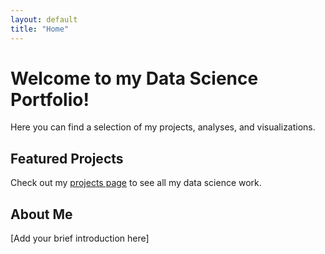 ```yaml
---
layout: default
title: "Home"
---
```


# Welcome to my Data Science Portfolio!

Here you can find a selection of my projects, analyses, and visualizations.

## Featured Projects

Check out my [projects page](/projects/) to see all my data science work.

## About Me

[Add your brief introduction here]
